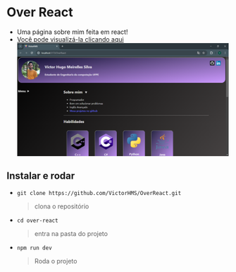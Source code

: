 # Over React
- Uma página sobre mim feita em react! 
- [Você pode visualizá-la clicando aqui](https://victorhms.github.io/OverReact/)
  ![Foto](./Foto_pagina.png)

## Instalar e rodar
- `git clone https://github.com/VictorHMS/OverReact.git`
  > clona o repositório
- `cd over-react`
  > entra na pasta do projeto 
- `npm run dev`
  > Roda o projeto
